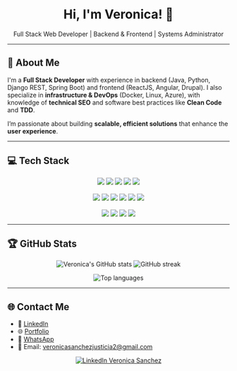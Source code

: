 <h1 align="center">Hi, I'm Veronica! 👋</h1>

<p align="center">
  Full Stack Web Developer | Backend & Frontend | Systems Administrator
</p>

---

## 🌟 About Me

I'm a **Full Stack Developer** with experience in backend (Java, Python, Django REST, Spring Boot) and frontend (ReactJS, Angular, Drupal). I also specialize in **infrastructure & DevOps** (Docker, Linux, Azure), with knowledge of **technical SEO** and software best practices like **Clean Code** and **TDD**.  

I’m passionate about building **scalable, efficient solutions** that enhance the **user experience**.

---

## 💻 Tech Stack

<p align="center">
  <!-- Backend -->
  <img src="https://img.shields.io/badge/Java-007396?style=for-the-badge&logo=java&logoColor=white" />
  <img src="https://img.shields.io/badge/SpringBoot-6DB33F?style=for-the-badge&logo=spring&logoColor=white" />
  <img src="https://img.shields.io/badge/Python-3776AB?style=for-the-badge&logo=python&logoColor=white" />
  <img src="https://img.shields.io/badge/Django-092E20?style=for-the-badge&logo=django&logoColor=white" />
  <img src="https://img.shields.io/badge/SQL-00758F?style=for-the-badge&logo=mysql&logoColor=white" />
  <br><br>
  <!-- Frontend -->
  <img src="https://img.shields.io/badge/React-61DAFB?style=for-the-badge&logo=react&logoColor=black" />
  <img src="https://img.shields.io/badge/Angular-DD0031?style=for-the-badge&logo=angular&logoColor=white" />
  <img src="https://img.shields.io/badge/HTML-E34F26?style=for-the-badge&logo=html5&logoColor=white" />
  <img src="https://img.shields.io/badge/CSS-1572B6?style=for-the-badge&logo=css3&logoColor=white" />
  <img src="https://img.shields.io/badge/JavaScript-F7DF1E?style=for-the-badge&logo=javascript&logoColor=black" />
  <img src="https://img.shields.io/badge/Drupal-0077C0?style=for-the-badge&logo=drupal&logoColor=white" />
  <br><br>
  <!-- DevOps & Tools -->
  <img src="https://img.shields.io/badge/Docker-2496ED?style=for-the-badge&logo=docker&logoColor=white" />
  <img src="https://img.shields.io/badge/Linux-FCC624?style=for-the-badge&logo=linux&logoColor=black" />
  <img src="https://img.shields.io/badge/Grafana-F46800?style=for-the-badge&logo=grafana&logoColor=white" />
  <img src="https://img.shields.io/badge/Azure-0089D6?style=for-the-badge&logo=microsoft-azure&logoColor=white" />
</p>

---

## 🏆 GitHub Stats

<p align="center">
  <img src="https://github-readme-stats.vercel.app/api?username=VeronicaSj&show_icons=true&theme=radical&count_private=true" alt="Veronica's GitHub stats" />
  <img src="https://github-readme-streak-stats.herokuapp.com/?user=VeronicaSj&theme=radical" alt="GitHub streak" />
</p>

<p align="center">
  <img src="https://github-readme-stats.vercel.app/api/top-langs/?username=VeronicaSj&layout=compact&theme=radical" alt="Top languages" />
</p>

---

## 🌐 Contact Me

- 🔗 [LinkedIn](https://www.linkedin.com/in/ver%C3%B3nica-s%C3%A1nchez-justicia-825a7421a/)  
- 🌐 [Portfolio](https://veronicasj.github.io/Portfolio/)  
- 💬 [WhatsApp](https://wa.me/34644048205)  
- 💌 Email: veronicasanchezjusticia2@gmail.com  

<p align="center">
  <a href="https://www.linkedin.com/in/ver%C3%B3nica-s%C3%A1nchez-justicia-825a7421a/" target="_blank">
    <img src="https://img.shields.io/badge/🔗%20Connect%20on%20LinkedIn-0077B5?style=for-the-badge&logo=linkedin&logoColor=white" alt="LinkedIn Veronica Sanchez" />
  </a>
</p>
